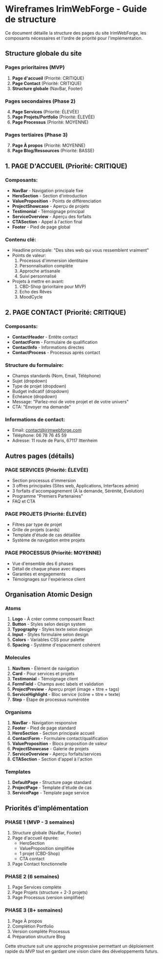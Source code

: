# Wireframes IrimWebForge - Guide de structure

Ce document détaille la structure des pages du site IrimWebForge, les composants nécessaires et l'ordre de priorité pour l'implémentation.

## Structure globale du site

### Pages prioritaires (MVP)

1. **Page d'accueil** (Priorité: CRITIQUE)
2. **Page Contact** (Priorité: CRITIQUE)
3. **Structure globale** (NavBar, Footer)

### Pages secondaires (Phase 2)

4. **Page Services** (Priorité: ÉLEVÉE)
5. **Page Projets/Portfolio** (Priorité: ÉLEVÉE)
6. **Page Processus** (Priorité: MOYENNE)

### Pages tertiaires (Phase 3)

7. **Page À propos** (Priorité: MOYENNE)
8. **Page Blog/Ressources** (Priorité: BASSE)

## 1. PAGE D'ACCUEIL (Priorité: CRITIQUE)

### Composants:

- **NavBar** - Navigation principale fixe
- **HeroSection** - Section d'introduction
- **ValueProposition** - Points de différenciation
- **ProjectShowcase** - Aperçu de projets
- **Testimonial** - Témoignage principal
- **ServiceOverview** - Aperçu des forfaits
- **CTASection** - Appel à l'action final
- **Footer** - Pied de page global

### Contenu clé:

- Headline principale: "Des sites web qui vous ressemblent vraiment"
- Points de valeur:
  1. Processus d'immersion identitaire
  2. Personnalisation complète
  3. Approche artisanale
  4. Suivi personnalisé
- Projets à mettre en avant:
  1. CBD-Shop (prioritaire pour MVP)
  2. Echo des Rêves
  3. MoodCycle

## 2. PAGE CONTACT (Priorité: CRITIQUE)

### Composants:

- **ContactHeader** - Entête contact
- **ContactForm** - Formulaire de qualification
- **ContactInfo** - Informations directes
- **ContactProcess** - Processus après contact

### Structure du formulaire:

- Champs standards (Nom, Email, Téléphone)
- Sujet (dropdown)
- Type de projet (dropdown)
- Budget indicatif (dropdown)
- Échéance (dropdown)
- Message: "Parlez-moi de votre projet et de votre univers"
- CTA: "Envoyer ma demande"

### Informations de contact:

- Email: contact@irimwebforge.com
- Téléphone: 06 78 76 45 59
- Adresse: 11 route de Paris, 67117 Ittenheim

## Autres pages (détails)

### PAGE SERVICES (Priorité: ÉLEVÉE)

- Section processus d'immersion
- 3 offres principales (Sites web, Applications, Interfaces admin)
- 3 forfaits d'accompagnement (À la demande, Sérénité, Évolution)
- Programme "Premiers Partenaires"
- FAQ et CTA

### PAGE PROJETS (Priorité: ÉLEVÉE)

- Filtres par type de projet
- Grille de projets (cards)
- Template d'étude de cas détaillée
- Système de navigation entre projets

### PAGE PROCESSUS (Priorité: MOYENNE)

- Vue d'ensemble des 6 phases
- Détail de chaque phase avec étapes
- Garanties et engagements
- Témoignages sur l'expérience client

## Organisation Atomic Design

### Atoms

1. **Logo** - À créer comme composant React
2. **Button** - Styles selon design system
3. **Typography** - Styles texte selon design
4. **Input** - Styles formulaire selon design
5. **Colors** - Variables CSS pour palette
6. **Spacing** - Système d'espacement cohérent

### Molecules

1. **NavItem** - Élément de navigation
2. **Card** - Pour services et projets
3. **Testimonial** - Témoignage client
4. **FormField** - Champs avec labels et validation
5. **ProjectPreview** - Aperçu projet (image + titre + tags)
6. **ServiceHighlight** - Bloc service (icône + titre + texte)
7. **Step** - Étape de processus numérotée

### Organisms

1. **NavBar** - Navigation responsive
2. **Footer** - Pied de page standard
3. **HeroSection** - Section principale accueil
4. **ContactForm** - Formulaire contact/qualification
5. **ValueProposition** - Blocs proposition de valeur
6. **ProjectShowcase** - Galerie de projets
7. **ServiceOverview** - Aperçu forfaits/services
8. **CTASection** - Section d'appel à l'action

### Templates

1. **DefaultPage** - Structure page standard
2. **ProjectPage** - Template d'étude de cas
3. **ServicePage** - Template page service

## Priorités d'implémentation

### PHASE 1 (MVP - 3 semaines)

1. Structure globale (NavBar, Footer)
2. Page d'accueil épurée:
   - HeroSection
   - ValueProposition simplifiée
   - 1 projet (CBD-Shop)
   - CTA contact
3. Page Contact fonctionnelle

### PHASE 2 (6 semaines)

1. Page Services complète
2. Page Projets (structure + 2-3 projets)
3. Page Processus (version simplifiée)

### PHASE 3 (8+ semaines)

1. Page À propos
2. Complétion Portfolio
3. Version complète Processus
4. Préparation structure Blog

Cette structure suit une approche progressive permettant un déploiement rapide du MVP tout en gardant une vision claire des développements futurs.
